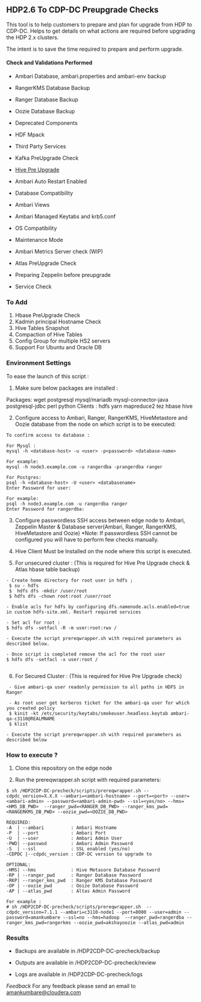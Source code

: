 ## HDP2.6 To CDP-DC Preupgrade Checks

This tool is to help customers to prepare and plan for upgrade from HDP to CDP-DC. Helps to get details on what actions are required before upgrading the HDP 2.x clusters.

The intent is to save the time required to prepare and perform upgrade. 


#### Check and Validations Performed

* Ambari Database, ambari.properties and ambari-env backup

* RangerKMS Database Backup

* Ranger Database Backup

* Oozie Database Backup

* Deprecated Components

* HDF Mpack

* Third Party Services

* Kafka PreUpgrade Check

* [Hive Pre Upgrade](https://github.com/dstreev/cloudera_upgrade_utils/blob/master/hive-sre/README.md)

* Ambari Auto Restart Enabled

* Database Compatibility 

* Ambari Views 

* Ambari Managed Keytabs and krb5.conf

* OS Compatibility 

* Maintenance Mode

* Ambari Metrics Server check (WIP)

* Atlas PreUpgrade Check

* Preparing Zeppelin before preupgrade 

* Service Check

### To Add 

1. Hbase PreUpgrade Check 
2. Kadmin principal Hostname Check
3. Hive Tables Snapshot
4. Compaction of Hive Tables
5. Config Group for multiple HS2 servers
6. Support For Ubuntu and Oracle DB

### Environment Settings

To ease the launch of this script :

1. Make sure below packages are installed :

Packages: wget postgresql mysql/mariadb mysql-connector-java postgresql-jdbc perl python
Clients : hdfs yarn mapreduce2 tez hbase hive

2. Configure access to Ambari, Ranger, RangerKMS, HiveMetastore and Oozie database from the node on which script is to be executed:

```
To confirm access to database :

For Mysql :
mysql -h <database-host> -u <user> -p<password> <database-name>

For example:
mysql -h node3.example.com -u rangerdba -prangerdba ranger

For Postgres:
psql -h <database-host> -U <user> <databasename>
Enter Password for user:

For example:
psql -h node3.example.com -u rangerdba ranger
Enter Password for rangerdba: 
```

3. Configure passwordless SSH access between edge node to Ambari, Zeppelin Master & Database server(Ambari, Ranger, RangerKMS, HiveMetastore and Oozie)
*Note: If passwordless SSH cannot be configured you will have to perform few checks manually.

4. Hive Client Must be Installed on the node where this script is executed.

5. For unsecured cluster : (This is required for Hive Pre Upgrade check & Atlas hbase table backup)
```
- Create home directory for root user in hdfs ;
 $ su - hdfs 
 $  hdfs dfs -mkdir /user/root 
 $ hdfs dfs -chown root:root /user/root
 
- Enable acls for hdfs by configuring dfs.namenode.acls.enabled=true in custom hdfs-site.xml. Restart required services

- Set acl for root :
$ hdfs dfs -setfacl -R -m user:root:rwx /

- Execute the script prereqwrapper.sh with required parameters as described below.

- Once script is completed remove the acl for the root user 
$ hdfs dfs -setfacl -x user:root /


```

6. For Secured Cluster : (This is required for Hive Pre Upgrade check)
```
 - Give ambari-qa user readonly permission to all paths in HDFS in Ranger
 
 - As root user get kerberos ticket for the ambari-qa user for which you created policy 
 $ kinit -kt /etc/security/keytabs/smokeuser.headless.keytab ambari-qa-c3110@REALMNAME
 $ klist 

- Execute the script prereqwrapper.sh with required parameters as described below

```

### How to execute ?

1. Clone this repository on the edge node

2. Run the prereqwrapper.sh script with required  parameters:
```
$ sh /HDP2CDP-DC-precheck/scripts/prereqwrapper.sh --cdpdc_version=X.X.X --ambari=<ambari-hostname> --port=<port> --user=<ambari-admin> --password=<ambari-admin-pwd> --ssl=<yes/no> --hms=<HMS_DB_PWD>  --ranger_pwd=<RANGER_DB_PWD> --ranger_kms_pwd=<RANGERKMS_DB_PWD> --oozie_pwd=<OOZIE_DB_PWD>

REQUIRED:
-A 	| --ambari   		: Ambari Hostname
-P  | --port			: Ambari Port
-U  | --user			: Ambari Admin User
-PWD| --passwod			: Ambari Admin Password
-S  | --ssl				: SSL enabled (yes/no)
-CDPDC |--cdpdc_version : CDP-DC version to upgrade to

OPTIONAL:
-HMS| --hms				: Hive Metasore Database Password
-RP | --ranger_pwd  	: Ranger Database Password
-RKP| --ranger_kms_pwd	: Ranger KMS Database Password
-OP | --oozie_pwd		: Ooize Database Password
-AP | --atlas_pwd		: Altas Admin Password 

For example :
# sh /HDP2CDP-DC-precheck/scripts/prereqwrapper.sh  --cdpdc_version=7.1.1 --ambari=c3110-node1 --port=8080 --user=admin --password=amankumbare --ssl=no --hms=hadoop  --ranger_pwd=rangerdba --ranger_kms_pwd=rangerkms --oozie_pwd=akshayoozie --atlas_pwd=admin

```

### Results 

- Backups are available in /HDP2CDP-DC-precheck/backup

- Outputs are available in /HDP2CDP-DC-precheck/review

- Logs are available in /HDP2CDP-DC-precheck/logs

*Feedback* For any feedback please send an email to amankumbare@cloudera.com
